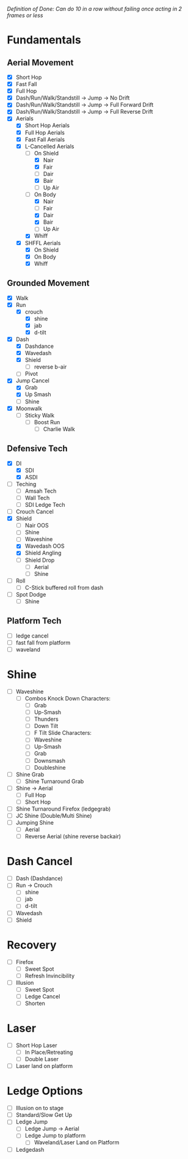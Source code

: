 *Definition of Done: Can do 10 in a row without failing once acting in 2 frames or less*
# Fundamentals
## Aerial Movement
- [x] Short Hop
- [x] Fast Fall
- [x] Full Hop
- [x] Dash/Run/Walk/Standstill -> Jump -> No Drift
- [x] Dash/Run/Walk/Standstill -> Jump -> Full Forward Drift
- [x] Dash/Run/Walk/Standstill -> Jump -> Full Reverse Drift
- [x] Aerials
	- [x] Short Hop Aerials
	- [x] Full Hop Aerials
	- [x] Fast Fall Aerials
	- [x] L-Cancelled Aerials
		- [ ] On Shield
			- [x] Nair
			- [x] Fair
			- [ ] Dair
			- [x] Bair
			- [ ] Up Air
		- [ ] On Body
			- [x] Nair
			- [ ] Fair
			- [x] Dair
			- [x] Bair
			- [ ] Up Air
		- [x] Whiff
	- [x] SHFFL Aerials
		- [x]  On Shield
		- [x] On Body
		- [x] Whiff
## Grounded Movement
- [x] Walk
- [x] Run
	- [x] crouch
		- [x] shine 
		- [x]  jab
		- [x] d-tilt
- [x] Dash
	- [x] Dashdance
	- [x] Wavedash
	- [x] Shield
		- [ ] reverse b-air
	- [ ] Pivot
- [x] Jump Cancel
	- [x] Grab
	- [x] Up Smash
	- [ ] Shine
- [x] Moonwalk
	- [ ] Sticky Walk
		- [ ] Boost Run
			- [ ] Charlie Walk
## Defensive Tech
- [x] DI
	- [x] SDI
	- [x] ASDI
- [ ] Teching
	- [ ] Amsah Tech
	- [ ] Wall Tech
	- [ ] SDI Ledge Tech
- [ ] Crouch Cancel
- [x] Shield
	- [ ] Nair OOS
	- [ ] Shine
	- [ ] Waveshine
	- [x] Wavedash OOS
	- [x] Shield Angling
	- [ ] Shield Drop
		- [ ] Aerial
		- [ ] Shine
- [ ] Roll
	- [ ] C-Stick buffered roll from dash
- [ ] Spot Dodge
	- [ ] Shine
## Platform Tech
- [ ] ledge cancel
- [ ] fast fall from platform
- [ ] waveland
# Shine
- [ ] Waveshine
	- [ ] Combos
		Knock Down Characters:
		- [ ] Grab
		- [ ] Up-Smash
		- [ ] Thunders
		- [ ] Down Tilt
		- [ ] F Tilt
		Slide Characters:
		- [ ] Waveshine
		- [ ] Up-Smash
		- [ ] Grab
		- [ ] Downsmash
		- [ ] Doubleshine
- [ ] Shine Grab
	- [ ] Shine Turnaround Grab
- [ ] Shine -> Aerial
	- [ ] Full Hop
	- [ ] Short Hop
- [ ] Shine Turnaround Firefox (ledgegrab)
- [ ] JC Shine (Double/Multi Shine)
- [ ] Jumping Shine
	- [ ] Aerial
	- [ ] Reverse Aerial (shine reverse backair)
# Dash Cancel
- [ ] Dash (Dashdance)
- [ ] Run -> Crouch
	- [ ] shine 
	- [ ] jab
	- [ ] d-tilt
- [ ] Wavedash
- [ ] Shield
# Recovery
- [ ] Firefox 
	- [ ] Sweet Spot
	- [ ] Refresh Invincibility
- [ ] Illusion
	- [ ] Sweet Spot
	- [ ] Ledge Cancel
	- [ ] Shorten
# Laser
- [ ] Short Hop Laser
	- [ ] In Place/Retreating
	- [ ] Double Laser
- [ ] Laser land on platform
# Ledge Options
- [ ] Illusion on to stage
- [ ] Standard/Slow Get Up
- [ ] Ledge Jump
	- [ ] Ledge Jump -> Aerial
	- [ ] Ledge Jump to platform
		- [ ] Waveland/Laser Land on Platform
- [ ] Ledgedash
